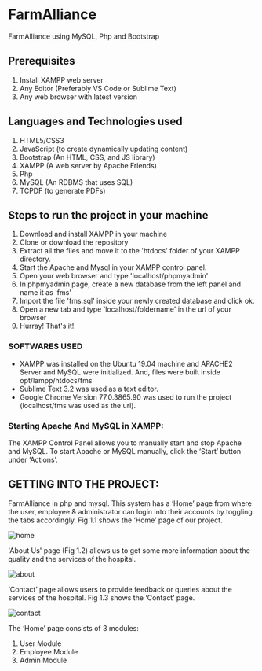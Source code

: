 # FarmAlliance
FarmAlliance using MySQL, Php and Bootstrap

## Prerequisites
1. Install XAMPP web server
2. Any Editor (Preferably VS Code or Sublime Text)
3. Any web browser with latest version

## Languages and Technologies used
1. HTML5/CSS3
2. JavaScript (to create dynamically updating content)
3. Bootstrap (An HTML, CSS, and JS library)
4. XAMPP (A web server by Apache Friends)
5. Php
6. MySQL (An RDBMS that uses SQL)
7. TCPDF (to generate PDFs)

## Steps to run the project in your machine
1. Download and install XAMPP in your machine
2. Clone or download the repository
3. Extract all the files and move it to the 'htdocs' folder of your XAMPP directory.
4. Start the Apache and Mysql in your XAMPP control panel.
5. Open your web browser and type 'localhost/phpmyadmin'
6. In phpmyadmin page, create a new database from the left panel and name it as 'fms'
7. Import the file 'fms.sql' inside your newly created database and click ok.
8. Open a new tab and type 'localhost/foldername' in the url of your browser
9. Hurray! That's it!
    
### SOFTWARES USED
  - XAMPP was installed on the Ubuntu 19.04 machine and APACHE2 Server and MySQL were initialized. And, files were built inside opt/lampp/htdocs/fms
  - Sublime Text 3.2 was used as a text editor.
  - Google Chrome Version 77.0.3865.90 was used to run the project (localhost/fms was used as the url).
  

### Starting Apache And MySQL in XAMPP:
  The XAMPP Control Panel allows you to manually start and stop Apache and MySQL. To start Apache or MySQL manually, click the ‘Start’ button under ‘Actions’.

## GETTING INTO THE PROJECT:
FarmAlliance in php and mysql. This system has a ‘Home’ page from where the user, employee & administrator can login into their accounts by toggling the tabs accordingly. Fig 1.1 shows the ‘Home’ page of our project.

![home](https://user-images.githubusercontent.com/117649821/218290821-80ff14eb-afe4-4f07-8102-44e2e272a558.png)

'About Us' page (Fig 1.2)  allows us to get some more information about the quality and the services of the hospital.

![about](https://user-images.githubusercontent.com/117649821/218290889-45d32ed4-a1b7-4d22-8a97-3896ca2fdddb.png)

‘Contact’ page allows users to provide feedback or queries about the services of the hospital. Fig 1.3 shows the ‘Contact’ page.

![contact](https://user-images.githubusercontent.com/117649821/218290928-44fa0bd3-ef06-48b6-8d3b-c1ff696baa9f.png)

The ‘Home’ page consists of 3 modules:
1. User Module
2. Employee Module
3. Admin Module


